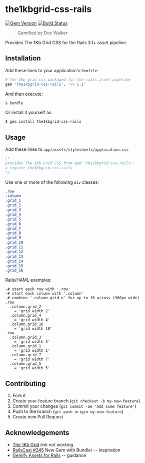 # the1kbgrid-css-rails
[![Gem Version](https://badge.fury.io/rb/the1kbgrid-css-rails.png)](http://badge.fury.io/rb/the1kbgrid-css-rails)
[![Build Status](https://travis-ci.org/jhx/gem-the1kbgrid-css-rails.png?branch=master)](https://travis-ci.org/jhx/gem-the1kbgrid-css-rails)

> Gemified by Doc Walker

Provides The 1Kb Grid CSS for the Rails 3.1+ asset pipeline.

## Installation

Add these lines to your application's `Gemfile`:

```rb
# the 1kb grid css packaged for the rails asset pipeline
gem 'the1kbgrid-css-rails', '~> 1.1'
```

And then execute:

```sh
$ bundle
```

Or install it yourself as:

```sh
$ gem install the1kbgrid-css-rails
```

## Usage

Add these lines to `app/assets/stylesheets/application.css`

```css
/*
provides The 1Kb Grid CSS from gem 'the1kbgrid-css-rails':
= require the1kbgrid-css-rails
*/
```

Use one or more of the following `div` classes:

```css
.row
.column
.grid_1
.grid_2
.grid_3
.grid_4
.grid_5
.grid_6
.grid_7
.grid_8
.grid_9
.grid_10
.grid_11
.grid_12
.grid_13
.grid_14
.grid_15
.grid_16
```

Rails/HAML examples:

```haml
-# start each row with '.row'
-# start each column with '.column'
-# combine '.column.grid_n' for up to 16 across (960px wide)
.row
  .column.grid_2
    = 'grid width 2'
  .column.grid_4
    = 'grid width 4'
  .column.grid_10
    = 'grid width 10'
.row
  .column.grid_3
    = 'grid width 3'
  .column.grid_1
    = 'grid width 1'
  .column.grid_7
    = 'grid width 7'
  .column.grid_5
    = 'grid width 5'
```

## Contributing

1. Fork it
2. Create your feature branch (`git checkout -b my-new-feature`)
3. Commit your changes (`git commit -am 'Add some feature'`)
4. Push to the branch (`git push origin my-new-feature`)
5. Create new Pull Request

## Acknowledgements

- [The 1Kb Grid](http://www.1kbgrid.com) *link not working*
- [RailsCast #245](http://railscasts.com/episodes/245-new-gem-with-bundler) New Gem with Bundler -- inspiration
- [Gemify Assets for Rails](http://prioritized.net/blog/gemify-assets-for-rails/) -- guidance
